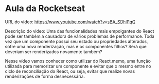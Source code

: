 # Aula da Rocketseat

URL do video: https://www.youtube.com/watch?v=sBA_SDhIPqQ


Descrição do video:
Uma das funcionalidades mais empolgantes do React pode ser também a causadora de vários problemas de performance. Toda vez que um componente possui seu estado ou propriedades alterados, sofre uma nova renderização, mas e os componentes filhos? Será que deveriam ser renderizados novamente também?

Nesse vídeo vamos conhecer como utilizar do React.memo, uma função utilizada para memorizar um componente e evitar que o mesmo entre no ciclo de reconciliação do React, ou seja, evitar que realize novas renderizações de forma desnecessária.
